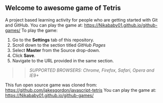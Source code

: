 ## Welcome to awesome game of Tetris

A project based learning activity for people who are getting started with Git and GitHub.
You can play the game at: https://Nikababy01.github.io/github-games/
To play the game:
1. Go to the **Settings** tab of this repository.
1. Scroll down to the section titled _GitHub Pages_
1. Select **Master** from the Source drop-down.
1. Click **Save**.
1. Navigate to the URL provided in the same section.

>> _*SUPPORTED BROWSERS*: Chrome, Firefox, Safari, Opera and IE9+_

This fun open source game was cloned from: https://github.com/jakesgordon/javascript-tetris
You can play the game at: https://Nikababy01.github.io/github-games/
